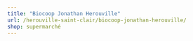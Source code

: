 ```yaml
---
title: "Biocoop Jonathan Herouville"
url: /herouville-saint-clair/biocoop-jonathan-herouville/
shop: supermarché
---
```

